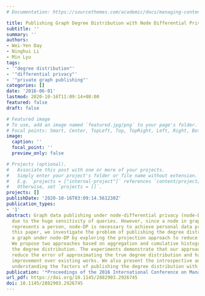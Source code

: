 ```yaml
---
# Documentation: https://sourcethemes.com/academic/docs/managing-content/

title: Publishing Graph Degree Distribution with Node Differential Privacy
subtitle: ''
summary: ''
authors:
- Wei-Yen Day
- Ninghui Li
- Min Lyu
tags:
- '"degree distribution"'
- '"differential privacy"'
- '"private graph publishing"'
categories: []
date: '2016-06-01'
lastmod: 2020-10-16T11:09:14+08:00
featured: false
draft: false

# Featured image
# To use, add an image named `featured.jpg/png` to your page's folder.
# Focal points: Smart, Center, TopLeft, Top, TopRight, Left, Right, BottomLeft, Bottom, BottomRight.
image:
  caption: ''
  focal_point: ''
  preview_only: false

# Projects (optional).
#   Associate this post with one or more of your projects.
#   Simply enter your project's folder or file name without extension.
#   E.g. `projects = ["internal-project"]` references `content/project/deep-learning/index.md`.
#   Otherwise, set `projects = []`.
projects: []
publishDate: '2020-10-16T03:09:14.561230Z'
publication_types:
- '1'
abstract: Graph data publishing under node-differential privacy (node-DP) is challenging
  due to the huge sensitivity of queries. However, since a node in graph data oftentimes
  represents a person, node-DP is necessary to achieve personal data protection. In
  this paper, we investigate the problem of publishing the degree distribution of
  a graph under node-DP by exploring the projection approach to reduce the sensitivity.
  We propose two approaches based on aggregation and cumulative histogram to publish
  the degree distribution. The experiments demonstrate that our approaches greatly
  reduce the error of approximating the true degree distribution and have significant
  improvement over existing works. We also present the introspective analysis for
  understanding the factors of publishing the degree distribution with node-DP.
publication: '*Proceedings of the 2016 International Conference on Management of Data*'
url_pdf: https://doi.org/10.1145/2882903.2926745
doi: 10.1145/2882903.2926745
---
```

